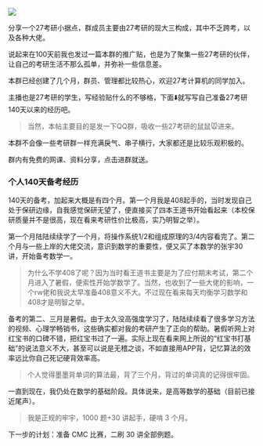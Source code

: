 
![](https://pic-out.zhimg.com/v2-b8dbdfce52daa06ff692632d54b25d5e~resize:1440:q75.png?animatedImageAutoPlay=false&animatedImagePlayCount=1&auth_key=1761193329-0-0-63c81ade0e7ffbdef0a4456c761ac54d&bizSceneCode=article_draft&expiration=1761193329&incremental=false&mid=7f1f9d7476c4ed9523eda4539c1c125c&overTime=60&precoder=false&protocol=v2&retryCount=3&sampling=false&sceneCode=editor_copy_outbound&source=bfcaadb1)

分享一个27考研小据点，群成员主要由27考研的现大三构成，其中不乏跨考，以及各种大佬。

说起来在100天前我也发过一篇本群的推广贴，也是为了聚集一些27考研的伙伴，让自己的考研生活不那么孤单，并弥补一些信息差。

本群已经创建了几个月，群员、管理都比较热心，欢迎27考计算机的同学加入。

主播也是27考研的学生，写经验贴什么的不够格，下面⬇️就写写自己准备27考研140天以来的经历吧。

> 当然，本帖主要目的是发一下QQ群，吸收一些27考研的鼠鼠🐭进来。

本群不会像一些考研群一样充满戾气、串子横行，大家都还是比较乐观积极的。

群内有免费的网课、资料分享，点击进群就送。

### 个人140天备考经历

140天的备考，加起来大概是有四个月。第一个月我是408起手的，当时发现自己处于保研边缘，自我感觉保研无望了，便直接买了四本王道书开始看起来（本校保研质量并不是很高，现在看来考研性价比极高，实乃明智之举）。

第一个月陆陆续续学了一个月，将操作系统1/2和组成原理的3/4内容看完了。第二个月与一些上岸的大佬交流，意识到数学的重要性，便又买了本数学的张宇30讲，开始备考数学一。

> 为什么不学408了呢？因为当时看王道书主要是为了应付期末考试，第二个月进入了暑假，便索性开始学数学了。当然，也收到了一些大佬的影响，一个rw佬和我说太早准备408意义不大。不过现在看来每天均衡学习数学和408才是明智之举。

备考的第二、三月是暑假。由于太久没高强度学习了，陆陆续续看了很多学习方法的视频、心理学畅销书，这些确实都对我的考研产生了正向的帮助。暑假听网上对红宝书的口碑不错，把红宝书过了一遍。实际上现在看来网上所说的“红宝书打基础”的说法意义不大，甚至可以说是无稽之谈，不如直接用APP背，记忆算法的效率远比你自己死记硬背效率高。

> 个人觉得墨墨背单词的算法最，背了三个月，背过的单词真的记得很牢固。

一直到现在，我仍处在数学的基础阶段。具体说来，是高等数学的基础（目前已接近尾声）。

> 我是正规的牢宇，1000 题+30 讲起手，硬啃 3 个月。

下一步的计划：准备 CMC 比赛，二刷 30 讲全部例题。